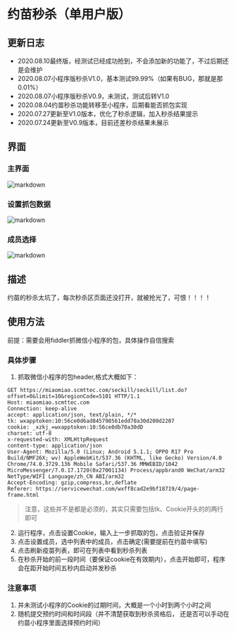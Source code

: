 # 约苗秒杀（单用户版）

## 更新日志
- 2020.08.10最终版，经测试已经成功抢到，不会添加新的功能了，不过后期还是会维护
- 2020.08.07小程序版秒杀V1.0，基本测试99.99%（如果有BUG，那就是那0.01%）
- 2020.08.07小程序版秒杀V0.9，未测试，测试后转V1.0
- 2020.08.04约苗秒杀功能转移至小程序，后期看能否抓包实现
- 2020.07.27更新至V1.0版本，优化了秒杀逻辑，加入秒杀结果提示
- 2020.07.24更新至V0.9版本，目前还差秒杀结果未展示
## 界面
### 主界面
![markdown](https://raw.githubusercontent.com/lyrric/seckill/master/images/main.jpg "主界面图")
### 设置抓包数据
![markdown](https://raw.githubusercontent.com/lyrric/seckill/master/images/header.jpg "设置抓包数据")
### 成员选择
![markdown](https://raw.githubusercontent.com/lyrric/seckill/master/images/mamber.jpg "成员选择")

## 描述

约苗的秒杀太坑了，每次秒杀区页面还没打开，就被抢光了，可恨！！！！

## 使用方法

前提：需要会用fiddler抓微信小程序的包，具体操作自信搜索

### 具体步骤
1. 抓取微信小程序的包header,格式大概如下：
```
GET https://miaomiao.scmttec.com/seckill/seckill/list.do?offset=0&limit=10&regionCode=5101 HTTP/1.1
Host: miaomiao.scmttec.com
Connection: keep-alive
accept: application/json, text/plain, */*
tk: wxapptoken:10:56ce0d6ad845798561edd70a30d200d2207
cookie: _xzkj_=wxapptoken:10:56ce0db70a30dD
charset: utf-8
x-requested-with: XMLHttpRequest
content-type: application/json
User-Agent: Mozilla/5.0 (Linux; Android 5.1.1; OPPO R17 Pro Build/NMF26X; wv) AppleWebKit/537.36 (KHTML, like Gecko) Version/4.0 Chrome/74.0.3729.136 Mobile Safari/537.36 MMWEBID/1042 MicroMessenger/7.0.17.1720(0x27001134) Process/appbrand0 WeChat/arm32 NetType/WIFI Language/zh_CN ABI/arm32
Accept-Encoding: gzip,compress,br,deflate
Referer: https://servicewechat.com/wxff8cad2e9bf18719/4/page-frame.html
```
> 注意，这些并不是都是必须的，其实只需要包括tk、Cookie开头的的两行即可

2. 运行程序，点击设置Cookie，输入上一步抓取的包，点击验证并保存
3. 点击设置成员，选中列表中的成员，点击确定(需要提前在约苗中填写)
4. 点击刷新疫苗列表，即可在列表中看到秒杀列表
5. 在秒杀开始的前一段时间（要保证cookie在有效期内），点击开始即可，程序会在距开始时间五秒内启动并发秒杀

### 注意事项

1. 并未测试小程序的Cookie的过期时间，大概是一个小时到两个小时之间
2. 随机提交预约时间和时间段（并不清楚获取到秒杀资格后， 还是否可以手动在约苗小程序里面选择预约时间）
